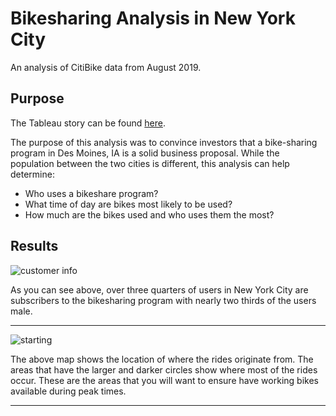 # Bikesharing Analysis in New York City

An analysis of CitiBike data from August 2019.

## Purpose

The Tableau story can be found [here](https://public.tableau.com/shared/G8W9S7PQJ?:display_count=n&:origin=viz_share_link).

The purpose of this analysis was to convince investors that a bike-sharing program in Des Moines, IA is a solid business proposal.  While the population between the two cities is different, this analysis can help determine:

- Who uses a bikeshare program?
- What time of day are bikes most likely to be used?
- How much are the bikes used and who uses them the most?

## Results

![customer info](https://user-images.githubusercontent.com/95720986/160254880-902364ac-ba18-449a-a933-2a4e3b2d7e62.png)

As you can see above, over three quarters of users in New York City are subscribers to the bikesharing program with nearly two thirds of the users male.

-------------------------

![starting](https://user-images.githubusercontent.com/95720986/160255121-c7ed625d-fd75-4a72-a0bc-1e47403eb49a.png)

The above map shows the location of where the rides originate from.  The areas that have the larger and darker circles show where most of the rides occur.  These are the areas that you will want to ensure have working bikes available during peak times.

-------------------------

